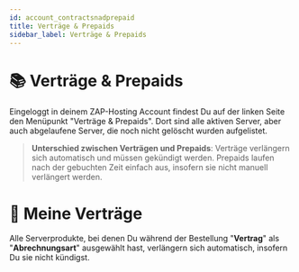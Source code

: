```yaml
---
id: account_contractsnadprepaid
title: Verträge & Prepaids
sidebar_label: Verträge & Prepaids
---
```


#  📚 Verträge & Prepaids
Eingeloggt in deinem ZAP-Hosting Account findest Du auf der linken Seite den Menüpunkt "Verträge & Prepaids". Dort sind alle aktiven Server, aber auch abgelaufene Server, die noch nicht gelöscht wurden aufgelistet.

<bild>

> **Unterschied zwischen Verträgen und Prepaids**: Verträge verlängern sich automatisch und müssen gekündigt werden. Prepaids laufen nach der gebuchten Zeit einfach aus, insofern sie nicht manuell verlängert werden.


# 📙 Meine Verträge
Alle Serverprodukte, bei denen Du während der Bestellung "**Vertrag**" als "**Abrechnungsart**" ausgewählt hast, verlängern sich automatisch, insofern Du sie nicht kündigst.